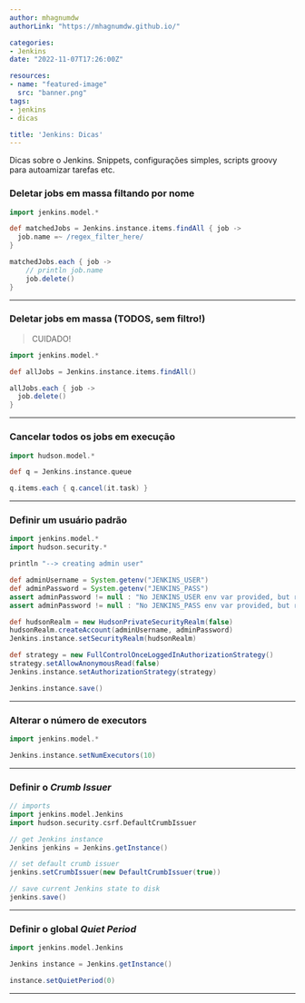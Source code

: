 ```yaml
---
author: mhagnumdw
authorLink: "https://mhagnumdw.github.io/"

categories:
- Jenkins
date: "2022-11-07T17:26:00Z"

resources:
- name: "featured-image"
  src: "banner.png"
tags:
- jenkins
- dicas

title: 'Jenkins: Dicas'
---
```


Dicas sobre o Jenkins. Snippets, configurações simples, scripts groovy para autoamizar tarefas etc.

<!--more-->

### Deletar jobs em massa filtando por nome

```groovy
import jenkins.model.*

def matchedJobs = Jenkins.instance.items.findAll { job ->
  job.name =~ /regex_filter_here/
}

matchedJobs.each { job ->
    // println job.name
    job.delete()
}
```

* * *

### Deletar jobs em massa (TODOS, sem filtro!)

> CUIDADO!

```groovy
import jenkins.model.*

def allJobs = Jenkins.instance.items.findAll()

allJobs.each { job ->
  job.delete()
}
```

* * *

### Cancelar todos os jobs em execução

```groovy
import hudson.model.*

def q = Jenkins.instance.queue

q.items.each { q.cancel(it.task) }
```

* * *

### Definir um usuário padrão

```groovy
import jenkins.model.*
import hudson.security.*

println "--> creating admin user"

def adminUsername = System.getenv("JENKINS_USER")
def adminPassword = System.getenv("JENKINS_PASS")
assert adminPassword != null : "No JENKINS_USER env var provided, but required"
assert adminPassword != null : "No JENKINS_PASS env var provided, but required"

def hudsonRealm = new HudsonPrivateSecurityRealm(false)
hudsonRealm.createAccount(adminUsername, adminPassword)
Jenkins.instance.setSecurityRealm(hudsonRealm)

def strategy = new FullControlOnceLoggedInAuthorizationStrategy()
strategy.setAllowAnonymousRead(false)
Jenkins.instance.setAuthorizationStrategy(strategy)

Jenkins.instance.save()
```

* * *

### Alterar o número de executors

```groovy
import jenkins.model.*

Jenkins.instance.setNumExecutors(10)
```

* * *

### Definir o _Crumb Issuer_

```groovy
// imports
import jenkins.model.Jenkins
import hudson.security.csrf.DefaultCrumbIssuer

// get Jenkins instance
Jenkins jenkins = Jenkins.getInstance()

// set default crumb issuer
jenkins.setCrumbIssuer(new DefaultCrumbIssuer(true))

// save current Jenkins state to disk
jenkins.save()
```

* * *

### Definir o global _Quiet Period_

```groovy
import jenkins.model.Jenkins

Jenkins instance = Jenkins.getInstance()

instance.setQuietPeriod(0)
```

* * *
